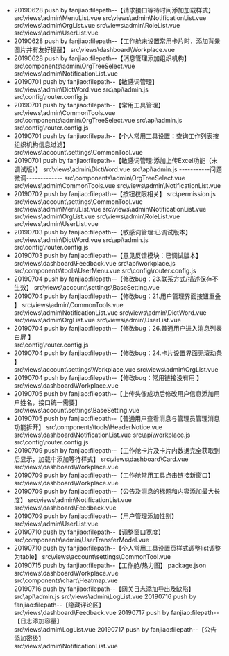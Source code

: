 - 20190628 push by fanjiao:filepath--【请求接口等待时间添加加载样式】
                            src\views\admin\MenuList.vue
                            src\views\admin\NotificationList.vue
                            src\views\admin\OrgList.vue
                            src\views\admin\RoleList.vue
                            src\views\admin\UserList.vue
- 20190628 push by fanjiao:filepath--【工作舱未设置常用卡片时，添加背景图片并有友好提醒】
                            src\views\dashboard\Workplace.vue        
- 20190628 push by fanjiao:filepath--【消息管理添加组织机构】
                            src\components\admin\OrgTreeSelect.vue
                            src\views\admin\NotificationList.vue                     
- 20190701 push by fanjiao:filepath--【敏感词管理】
                            src\views\admin\DictWord.vue
                            src\api\admin.js
                            src\config\router.config.js
- 20190701 push by fanjiao:filepath--【常用工具管理】
                            src\views\admin\CommonTools.vue
                            src\components\admin\OrgTreeSelect.vue
                            src\api\admin.js
                            src\config\router.config.js
- 20190701 push by fanjiao:filepath--【个人常用工具设置：查询工作列表按组织机构信息过滤】                           
                            src\views\account\settings\CommonTool.vue
- 20190701 push by fanjiao:filepath--【敏感词管理:添加上传Excel功能（未调试版）】
                            src\views\admin\DictWord.vue
                            src\api\admin.js
                            -----------问题微调-------------
                            src\components\admin\OrgTreeSelect.vue
                            src\views\admin\CommonTools.vue
                            src\views\admin\NotificationList.vue
- 20190702 push by fanjiao:filepath--【按钮权限相关】
                            src\permission.js
                            src\views\account\settings\CommonTool.vue
                            src\views\admin\MenuList.vue
                            src\views\admin\NotificationList.vue
                            src\views\admin\OrgList.vue
                            src\views\admin\RoleList.vue
                            src\views\admin\UserList.vue
- 20190703 push by fanjiao:filepath--【敏感词管理:已调试版本】
                            src\views\admin\DictWord.vue
                            src\api\admin.js
                            src\config\router.config.js
- 20190703 push by fanjiao:filepath--【意见反馈模块：已调试版本】
                            src\views\dashboard\Feedback.vue
                            src\api\workplace.js
                            src\components\tools\UserMenu.vue
                            src\config\router.config.js
- 20190704 push by fanjiao:filepath--【修改bug：23.联系方式/描述保存不生效】
                            src\views\account\settings\BaseSetting.vue
- 20190704 push by fanjiao:filepath--【修改bug：21.用户管理界面按钮重叠 】
                            src\views\admin\CommonTools.vue
                            src\views\admin\NotificationList.vue
                            src\views\admin\DictWord.vue
                            src\views\admin\OrgList.vue
                            src\views\admin\UserList.vue
- 20190704 push by fanjiao:filepath--【修改bug：26.普通用户进入消息列表白屏 】                            
                            src\config\router.config.js
- 20190704 push by fanjiao:filepath--【修改bug：24.卡片设置界面无滚动条 】  
                            src\views\account\settings\Workplace.vue
                            src\views\admin\OrgList.vue
- 20190704 push by fanjiao:filepath--【修改bug：常用链接没有用 】                              
                            src\views\dashboard\Workplace.vue
- 20190705 push by fanjiao:filepath--【上传头像成功后修改用户信息添加用户姓名，接口统一需要】                              
                            src\views\account\settings\BaseSetting.vue
- 20190705 push by fanjiao:filepath--【普通用户查看消息与管理员管理消息功能拆开】
                            src\components\tools\HeaderNotice.vue
                            src\views\dashboard\NotificationList.vue
                            src\api\workplace.js
                            src\config\router.config.js
- 20190709 push by fanjiao:filepath--【工作舱卡片及卡片内数据完全获取到后显示，加载中添加等待样式】
                            src\views\dashboard\Card.vue
                            src\views\dashboard\Workplace.vue
- 20190709 push by fanjiao:filepath--【工作舱常用工具点击链接新窗口】
                            src\views\dashboard\Workplace.vue
- 20190709 push by fanjiao:filepath--【公告及消息的标题和内容添加最大长度】
                            src\views\admin\NotificationList.vue
                            src\views\dashboard\Feedback.vue         
- 20190709 push by fanjiao:filepath--【用户管理添加性别】
                            src\views\admin\UserList.vue
- 20190710 push by fanjiao:filepath--【调整窗口宽度】
                            src\components\admin\UserTransferModel.vue
- 20190710 push by fanjiao:filepath--【个人常用工具设置页样式调整list调整为table】
                            src\views\account\settings\CommonTool.vue
- 20190715 push by fanjiao:filepath--【工作舱/热力图】
                            package.json
                            src\views\dashboard\Workplace.vue
                            src\components\chart\Heatmap.vue   
 20190716 push by fanjiao:filepath--【网关日志添加导出及缺陷】                                         
                            src\api\admin.js
                            src\views\admin\LogList.vue
 20190716 push by fanjiao:filepath--【隐藏评论区】                                         
                            src\views\dashboard\Feedback.vue
 20190717 push by fanjiao:filepath--【日志添加容量】                                         
                            src\views\admin\LogList.vue
 20190717 push by fanjiao:filepath--【公告添加密级】                                         
                            src\views\admin\NotificationList.vue